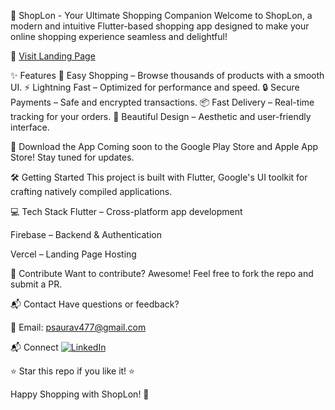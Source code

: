🚀 ShopLon - Your Ultimate Shopping Companion
Welcome to ShopLon, a modern and intuitive Flutter-based shopping app designed to make your online shopping experience seamless and delightful!

🔗 <a href="https://shoplon-landing-page.vercel.app/" target="_blank" >Visit Landing Page</a>

✨ Features
🛒 Easy Shopping – Browse thousands of products with a smooth UI.
⚡ Lightning Fast – Optimized for performance and speed.
🔒 Secure Payments – Safe and encrypted transactions.
📦 Fast Delivery – Real-time tracking for your orders.
🎨 Beautiful Design – Aesthetic and user-friendly interface.

📱 Download the App
Coming soon to the Google Play Store and Apple App Store! Stay tuned for updates.

🛠️ Getting Started
This project is built with Flutter, Google's UI toolkit for crafting natively compiled applications.

💻 Tech Stack
Flutter – Cross-platform app development

Firebase – Backend & Authentication

Vercel – Landing Page Hosting

🤝 Contribute
Want to contribute? Awesome! Feel free to fork the repo and submit a PR.

📬 Contact
Have questions or feedback? 

📧 Email: psaurav477@gmail.com

📬 Connect <a href="[https://www.linkedin.com/in/your-linkedin-profile/](https://www.linkedin.com/in/sauravprajapati/" target="_blank"> <img src="https://img.shields.io/badge/LinkedIn-Connect%20with%20us-blue?style=flat&logo=linkedin" alt="LinkedIn"> </a>

⭐ Star this repo if you like it! ⭐

Happy Shopping with ShopLon! 🎉
